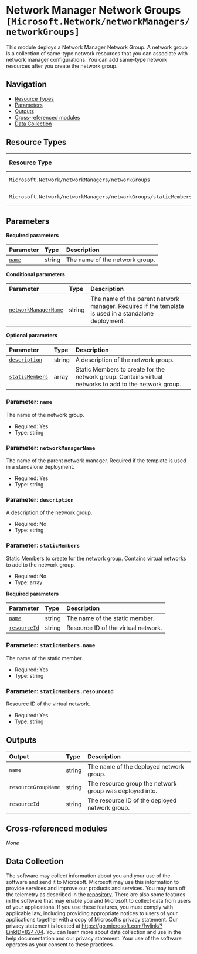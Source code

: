 # Network Manager Network Groups `[Microsoft.Network/networkManagers/networkGroups]`

This module deploys a Network Manager Network Group.
A network group is a collection of same-type network resources that you can associate with network manager configurations. You can add same-type network resources after you create the network group.

## Navigation

- [Resource Types](#Resource-Types)
- [Parameters](#Parameters)
- [Outputs](#Outputs)
- [Cross-referenced modules](#Cross-referenced-modules)
- [Data Collection](#Data-Collection)

## Resource Types

| Resource Type | API Version |
| :-- | :-- |
| `Microsoft.Network/networkManagers/networkGroups` | [2023-11-01](https://learn.microsoft.com/en-us/azure/templates/Microsoft.Network/2023-11-01/networkManagers/networkGroups) |
| `Microsoft.Network/networkManagers/networkGroups/staticMembers` | [2023-11-01](https://learn.microsoft.com/en-us/azure/templates/Microsoft.Network/2023-11-01/networkManagers/networkGroups/staticMembers) |

## Parameters

**Required parameters**

| Parameter | Type | Description |
| :-- | :-- | :-- |
| [`name`](#parameter-name) | string | The name of the network group. |

**Conditional parameters**

| Parameter | Type | Description |
| :-- | :-- | :-- |
| [`networkManagerName`](#parameter-networkmanagername) | string | The name of the parent network manager. Required if the template is used in a standalone deployment. |

**Optional parameters**

| Parameter | Type | Description |
| :-- | :-- | :-- |
| [`description`](#parameter-description) | string | A description of the network group. |
| [`staticMembers`](#parameter-staticmembers) | array | Static Members to create for the network group. Contains virtual networks to add to the network group. |

### Parameter: `name`

The name of the network group.

- Required: Yes
- Type: string

### Parameter: `networkManagerName`

The name of the parent network manager. Required if the template is used in a standalone deployment.

- Required: Yes
- Type: string

### Parameter: `description`

A description of the network group.

- Required: No
- Type: string

### Parameter: `staticMembers`

Static Members to create for the network group. Contains virtual networks to add to the network group.

- Required: No
- Type: array

**Required parameters**

| Parameter | Type | Description |
| :-- | :-- | :-- |
| [`name`](#parameter-staticmembersname) | string | The name of the static member. |
| [`resourceId`](#parameter-staticmembersresourceid) | string | Resource ID of the virtual network. |

### Parameter: `staticMembers.name`

The name of the static member.

- Required: Yes
- Type: string

### Parameter: `staticMembers.resourceId`

Resource ID of the virtual network.

- Required: Yes
- Type: string


## Outputs

| Output | Type | Description |
| :-- | :-- | :-- |
| `name` | string | The name of the deployed network group. |
| `resourceGroupName` | string | The resource group the network group was deployed into. |
| `resourceId` | string | The resource ID of the deployed network group. |

## Cross-referenced modules

_None_

## Data Collection

The software may collect information about you and your use of the software and send it to Microsoft. Microsoft may use this information to provide services and improve our products and services. You may turn off the telemetry as described in the [repository](https://aka.ms/avm/telemetry). There are also some features in the software that may enable you and Microsoft to collect data from users of your applications. If you use these features, you must comply with applicable law, including providing appropriate notices to users of your applications together with a copy of Microsoft’s privacy statement. Our privacy statement is located at <https://go.microsoft.com/fwlink/?LinkID=824704>. You can learn more about data collection and use in the help documentation and our privacy statement. Your use of the software operates as your consent to these practices.
